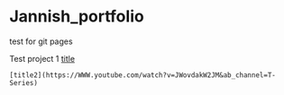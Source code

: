 # Jannish_portfolio
test for git pages

Test project 1 
	[title](youtube.com/watch?v=JWovdakW2JM&ab_channel=T-Series)
	
	[title2](https://WWW.youtube.com/watch?v=JWovdakW2JM&ab_channel=T-Series)


